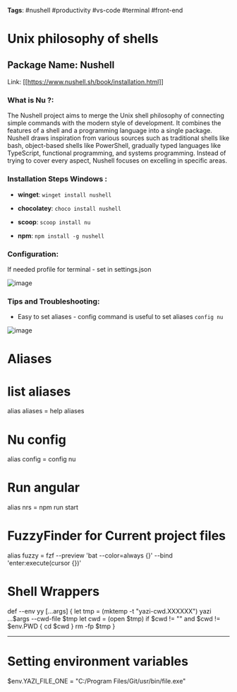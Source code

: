 **Tags**: #nushell #productivity #vs-code #terminal #front-end

# Unix philosophy of shells

## Package Name: Nushell

Link:  [[https://www.nushell.sh/book/installation.html]]

### What is Nu ?:
The Nushell project aims to merge the Unix shell philosophy of connecting simple commands with the modern style of development. It combines the features of a shell and a programming language into a single package. Nushell draws inspiration from various sources such as traditional shells like bash, object-based shells like PowerShell, gradually typed languages like TypeScript, functional programming, and systems programming. Instead of trying to cover every aspect, Nushell focuses on excelling in specific areas.

### Installation Steps Windows :
- **winget**: ```winget install nushell```

- **chocolatey**: ```choco install nushell```

- **scoop**: ```scoop install nu```

- **npm**: ```npm install -g nushell```


### Configuration:
   If needed profile for terminal -  set in settings.json 
   
   ![image](https://github.com/SaileshBK/Notes/assets/101400043/4acb2cbe-8845-4175-a1eb-a567b51768b0)

### Tips and Troubleshooting:
- Easy to set aliases - config command is useful to set aliases 
```config nu```

![image](https://github.com/SaileshBK/Notes/assets/101400043/24dc8351-516e-40ec-8b81-374eab209929)


# Aliases 

# list aliases
alias aliases = help aliases

# Nu config
alias config = config nu

# Run angular
alias nrs = npm run start

# FuzzyFinder for Current project files 
alias fuzzy = fzf --preview 'bat --color=always {}' --bind 'enter:execute(cursor {})'


# Shell Wrappers

def --env yy [...args] {
	let tmp = (mktemp -t "yazi-cwd.XXXXXX")
	yazi ...$args --cwd-file $tmp
	let cwd = (open $tmp)
	if $cwd != "" and $cwd != $env.PWD {
		cd $cwd
	}
	rm -fp $tmp
}

-----------------------------------------------------------------------------------------------  


# Setting environment variables 

$env.YAZI_FILE_ONE = "C:/Program Files/Git/usr/bin/file.exe"
